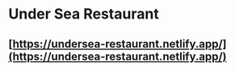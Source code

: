 # Under Sea Restaurant
## [https://undersea-restaurant.netlify.app/](https://undersea-restaurant.netlify.app/)